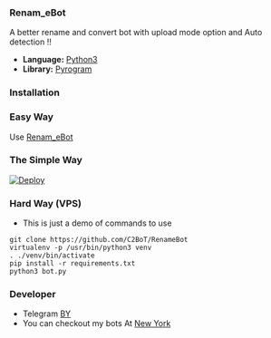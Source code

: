  ### Renam_eBot
A better rename and convert bot with upload mode option 
and Auto detection !!

* **Language:** [Python3](https://www.python.org)
* **Library:** [Pyrogram](https://docs.pyrogram.org)

### Installation

### Easy Way 
Use [Renam_eBot](https://t.me/Renam_eBot) 

### The Simple Way


[![Deploy](https://www.herokucdn.com/deploy/button.svg)](https://heroku.com/deploy?template=https://github.com/C2BoT/RenameBot)

### Hard Way (VPS)
* This is just a demo of commands to use
```
git clone https://github.com/C2BoT/RenameBot
virtualenv -p /usr/bin/python3 venv
. ./venv/bin/activate
pip install -r requirements.txt
python3 bot.py
```

### Developer 
* Telegram [BY](https://t.me/TE_GitHub) 
* You can checkout my bots At [New York](https://t.me/us7a5)

